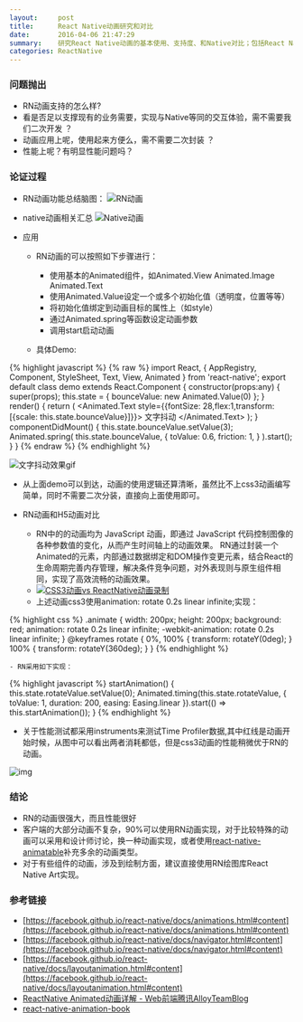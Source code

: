 ```yaml
---
layout:     post
title:      React Native动画研究和对比
date:       2016-04-06 21:47:29
summary:    研究React Native动画的基本使用、支持度、和Native对比；包括React Native动画的基本使用，还有动画性能相关的对比。
categories: ReactNative
---
```


### 问题抛出
- RN动画支持的怎么样?
- 看是否足以支撑现有的业务需要，实现与Native等同的交互体验，需不需要我们二次开发 ？
- 动画应用上呢，使用起来方便么，需不需要二次封装 ？
- 性能上呢？有明显性能问题吗？

### 论证过程

- RN动画功能总结脑图：
![RN动画](http://tw93.github.io/images/React-Native-animated.png)

- native动画相关汇总
 ![Native动画](http://tw93.github.io/images/native-animated.png)

- 应用
  - RN动画的可以按照如下步骤进行：
     - 使用基本的Animated组件，如Animated.View Animated.Image Animated.Text 
     - 使用Animated.Value设定一个或多个初始化值（透明度，位置等等）
     - 将初始化值绑定到动画目标的属性上（如style）
     - 通过Animated.spring等函数设定动画参数
     - 调用start启动动画
  
  - 具体Demo:

{% highlight javascript %}
{% raw %}
import React, {
    AppRegistry,
    Component,
    StyleSheet,
    Text,
    View,
    Animated
} from 'react-native';
export default class demo extends React.Component {
    constructor(props:any) {
        super(props);
        this.state = {
            bounceValue: new Animated.Value(0)
        };
    }
    render() {
        return (
            <Animated.Text
                style={{fontSize: 28,flex:1,transform: [{scale: this.state.bounceValue}]}}>
                文字抖动
            </Animated.Text>
        );
    }
    componentDidMount() {
        this.state.bounceValue.setValue(3);
        Animated.spring(
            this.state.bounceValue,
            {
                toValue: 0.6,
                friction: 1,
            }
        ).start();
    }
}
{% endraw %}
{% endhighlight %}
             
  ![文字抖动效果gif](http://tw93.github.io/images/animateddemo.gif)


  - 从上面demo可以到达，动画的使用逻辑还算清晰，虽然比不上css3动画编写简单，同时不需要二次分装，直接向上面使用即可。

  - RN动画和H5动画对比
    - RN中的的动画均为 JavaScript 动画，即通过 JavaScript 代码控制图像的各种参数值的变化，从而产生时间轴上的动画效果。 RN通过封装一个Animated的元素，内部通过数据绑定和DOM操作变更元素，结合React的生命周期完善内存管理，解决条件竞争问题，对外表现则与原生组件相同，实现了高效流畅的动画效果。
    - [![CSS3动画vs ReactNative动画录制](http://tw93.github.io/images/animatedvs.png)](http://cloud.video.taobao.com/play/u/737512883/p/1/e/6/t/1/36938589.mp4)
    - 上述动画css3使用animation: rotate 0.2s linear infinite;实现：

{% highlight css %}
.animate {
        width: 200px;
        height: 200px;
        background: red;
        animation: rotate 0.2s linear infinite;
        -webkit-animation: rotate 0.2s linear infinite;
    }
    @keyframes rotate {
        0%,
        100% {
            transform: rotateY(0deg);
        }
        100% {
            transform: rotateY(360deg);
        }
    }
{% endhighlight %} 
                 
    - RN采用如下实现：
                
{% highlight javascript %}
startAnimation() {
        this.state.rotateValue.setValue(0);
        Animated.timing(this.state.rotateValue, {
            toValue: 1,
            duration: 200,
            easing: Easing.linear
        }).start(() => this.startAnimation());
      }
{% endhighlight %} 
             
  - 关于性能测试都采用instruments来测试Time Profiler数据,其中红线是动画开始时候，从图中可以看出两者消耗都低，但是css3动画的性能稍微优于RN的动画。

  ![img](http://tw93.github.io/images/animatedopt.png)

  
  
### 结论
- RN的动画很强大，而且性能很好
- 客户端的大部分动画不复杂，90%可以使用RN动画实现，对于比较特殊的动画可以采用和设计师讨论，换一种动画实现，或者使用[react-native-animatable](https://github.com/oblador/react-native-animatable)补充多余的动画类型。
- 对于有些组件的动画，涉及到绘制方面，建议直接使用RN绘图库React Native Art实现。

### 参考链接
- [https://facebook.github.io/react-native/docs/animations.html#content](https://facebook.github.io/react-native/docs/animations.html#content)
- [https://facebook.github.io/react-native/docs/navigator.html#content](https://facebook.github.io/react-native/docs/navigator.html#content)
- [https://facebook.github.io/react-native/docs/layoutanimation.html#content](https://facebook.github.io/react-native/docs/layoutanimation.html#content)
- [ReactNative Animated动画详解 - Web前端腾讯AlloyTeamBlog](http://www.alloyteam.com/2016/01/reactnative-animated/)
- [react-native-animation-book](http://browniefed.com/react-native-animation-book/)



